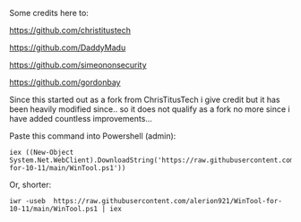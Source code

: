 Some credits here to:

https://github.com/christitustech

https://github.com/DaddyMadu

https://github.com/simeononsecurity

https://github.com/gordonbay


Since this started out as a fork from ChrisTitusTech i give credit but it has been heavily modified since.. so it does not qualify as a fork no more since i have added countless improvements...

Paste this command into Powershell (admin):
```
iex ((New-Object System.Net.WebClient).DownloadString('https://raw.githubusercontent.com/alerion921/WinTool-for-10-11/main/WinTool.ps1'))
```
Or, shorter:
```
iwr -useb  https://raw.githubusercontent.com/alerion921/WinTool-for-10-11/main/WinTool.ps1 | iex
```

